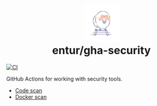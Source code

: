 <h1 align="center">
      <img src="logo.png" width="96px" height="96px" />
      <br>entur/gha-security<br>
</h1>

[![CI](https://github.com/entur/gha-security/actions/workflows/ci.yml/badge.svg)](https://github.com/entur/gha-security/actions/workflows/ci.yml)

GitHub Actions for working with security tools.

- [Code scan](../README-code-scan.md)
- [Docker scan](../README-docker-scan.md)


